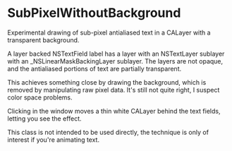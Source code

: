 SubPixelWithoutBackground
=========================

Experimental drawing of sub-pixel antialiased text in a CALayer with a transparent background.

A layer backed NSTextField label has a layer with an NSTextLayer sublayer with an _NSLinearMaskBackingLayer sublayer. The layers are not opaque, and the antialiased portions of text are partially transparent.

This achieves something close by drawing the background, which is removed by manipulating raw pixel data. It's still not quite right, I suspect color space problems.

Clicking in the window moves a thin white CALayer behind the text fields, letting you see the effect.

This class is not intended to be used directly, the technique is only of interest if you're animating text.
